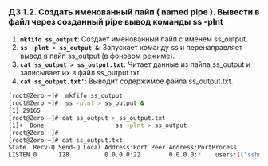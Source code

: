 ### Д3 1.2. Создать именованный пайп ( named pipe ). Вывести в файл через созданный pipe вывод команды ss -plnt

1. **`mkfifo ss_output`**: Создает именованный пайп с именем ss_output.
2. **`ss -plnt > ss_output &`**: Запускает команду ss и перенаправляет вывод в пайп ss_output (в фоновом режиме).
3. **`cat ss_output > ss_output.txt`**: Читает данные из пайпа ss_output и записывает их в файл ss_output.txt.
4. **`cat ss_output.txt'`**: Выводит содержимое файла ss_output.txt.

```bash
[root@Zero ~]#	mkfifo ss_output
[root@Zero ~]#  ss -plnt > ss_output &
[1] 29165
[root@Zero ~]# cat ss_output > ss_output.txt
[1]+  Done                    ss -plnt > ss_output
[root@Zero ~]# 
[root@Zero ~]# cat ss_output.txt
State  Recv-Q Send-Q Local Address:Port Peer Address:PortProcess
LISTEN 0      128          0.0.0.0:22        0.0.0.0:*    users:(("sshd",pid=1119,fd=5))

